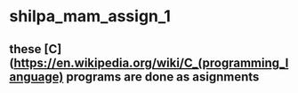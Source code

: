 # shilpa_mam_assign_1
## these [C](https://en.wikipedia.org/wiki/C_(programming_language) programs are done as asignments
